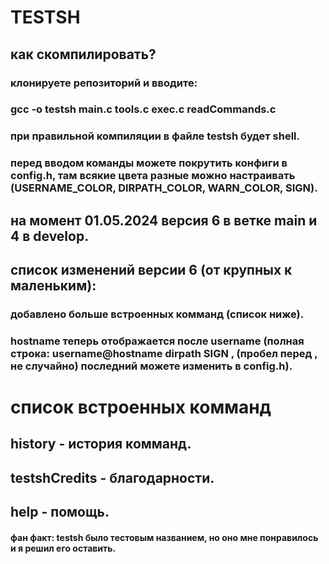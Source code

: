 # TESTSH

## как скомпилировать?

### клонируете репозиторий и вводите:
### gcc -o testsh main.c tools.c exec.c readCommands.c
### при правильной компиляции в файле testsh будет shell.

### перед вводом команды можете покрутить конфиги в config.h, там всякие цвета разные можно настраивать (USERNAME_COLOR, DIRPATH_COLOR, WARN_COLOR, SIGN).

## на момент 01.05.2024 версия 6 в ветке main и 4 в develop.

## список изменений версии 6 (от крупных к маленьким):
### добавлено больше встроенных комманд (список ниже).
### hostname теперь отображается после username (полная строка: username@hostname dirpath SIGN , (пробел перед , не случайно) последний можете изменить в config.h).

# список встроенных комманд
## history - история комманд.
## testshCredits - благодарности.
## help - помощь.

#### фан факт: testsh было тестовым названием, но оно мне понравилось и я решил его оставить.
